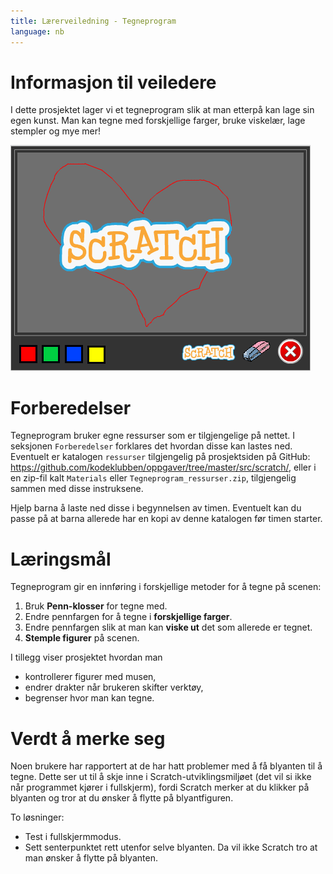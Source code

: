 ```yaml
---
title: Lærerveiledning - Tegneprogram
language: nb
---
```


# Informasjon til veiledere

I dette prosjektet lager vi et tegneprogram slik at man etterpå kan
lage sin egen kunst. Man kan tegne med forskjellige farger, bruke
viskelær, lage stempler og mye mer!

![](tegneprogram.png)

# Forberedelser

Tegneprogram bruker egne ressurser som er tilgjengelige på nettet. I
seksjonen `Forberedelser` forklares det hvordan disse kan lastes
ned. Eventuelt er katalogen `ressurser` tilgjengelig på prosjektsiden
på GitHub:
<https://github.com/kodeklubben/oppgaver/tree/master/src/scratch/>,
eller i en zip-fil kalt `Materials` eller
`Tegneprogram_ressurser.zip`, tilgjengelig sammen med disse
instruksene.

Hjelp barna å laste ned disse i begynnelsen av timen. Eventuelt kan du
passe på at barna allerede har en kopi av denne katalogen før timen
starter.

# Læringsmål

Tegneprogram gir en innføring i forskjellige metoder for å tegne på
scenen:

1. Bruk __Penn-klosser__ for tegne med.
2. Endre pennfargen for å tegne i __forskjellige farger__.
3. Endre pennfargen slik at man kan __viske ut__ det som allerede er tegnet.
4. __Stemple figurer__ på scenen.

I tillegg viser prosjektet hvordan man

+ kontrollerer figurer med musen,
+ endrer drakter når brukeren skifter verktøy,
+ begrenser hvor man kan tegne.

# Verdt å merke seg

Noen brukere har rapportert at de har hatt problemer med å få blyanten
til å tegne. Dette ser ut til å skje inne i Scratch-utviklingsmiljøet
(det vil si ikke når programmet kjører i fullskjerm), fordi Scratch
merker at du klikker på blyanten og tror at du ønsker å flytte på
blyantfiguren.

To løsninger:

+ Test i fullskjermmodus.
+ Sett senterpunktet rett utenfor selve blyanten. Da vil ikke Scratch
tro at man ønsker å flytte på blyanten.
